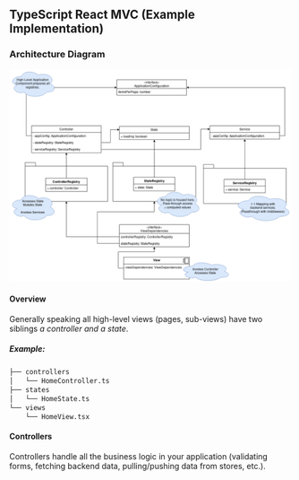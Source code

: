 ## TypeScript React MVC (Example Implementation)
### Architecture Diagram
![architecture](./documentation/architecture.png)
#### Overview
Generally speaking all high-level views (pages, sub-views) have two siblings *a controller and a state*.
##### Example:
```
├── controllers
│   └── HomeController.ts
├── states
│   └── HomeState.ts
└── views
    └── HomeView.tsx
```
#### Controllers
Controllers handle all the business logic in your application (validating forms, fetching backend data, pulling/pushing data from stores, etc.).